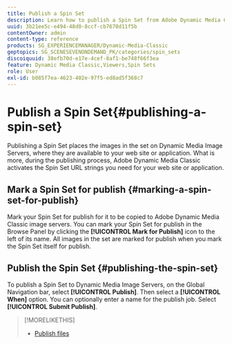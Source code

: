 ```yaml
---
title: Publish a Spin Set
description: Learn how to publish a Spin Set from Adobe Dynamic Media Classic.
uuid: 3b21ee5c-e494-48d0-8ccf-cb7670d11f5b
contentOwner: admin
content-type: reference
products: SG_EXPERIENCEMANAGER/Dynamic-Media-Classic
geptopics: SG_SCENESEVENONDEMAND_PK/categories/spin_sets
discoiquuid: 38efb70d-e17e-4cef-8af1-be748f66f3ea
feature: Dynamic Media Classic,Viewers,Spin Sets
role: User
exl-id: b085f7ea-4623-402e-97f5-ed8ad5f368c7
---
```

# Publish a Spin Set{#publishing-a-spin-set}

Publishing a Spin Set places the images in the set on Dynamic Media Image Servers, where they are available to your web site or application. What is more, during the publishing process, Adobe Dynamic Media Classic activates the Spin Set URL strings you need for your web site or application.

## Mark a Spin Set for publish {#marking-a-spin-set-for-publish}

Mark your Spin Set for publish for it to be copied to Adobe Dynamic Media Classic image servers. You can mark your Spin Set for publish in the Browse Panel by clicking the **[!UICONTROL Mark for Publish]** icon to the left of its name. All images in the set are marked for publish when you mark the Spin Set itself for publish.

## Publish the Spin Set {#publishing-the-spin-set}

To publish a Spin Set to Dynamic Media Image Servers, on the Global Navigation bar, select **[!UICONTROL Publish]**. Then select a **[!UICONTROL When]** option. You can optionally enter a name for the publish job. Select **[!UICONTROL Submit Publish]**.

>[!MORELIKETHIS]
>
>* [Publish files](publishing-files.md#publishing_files)

